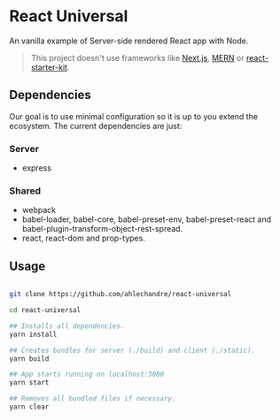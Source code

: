 # React Universal

An vanilla example of Server-side rendered React app with Node. 

> This project doesn't use frameworks like [Next.js](https://github.com/zeit/next.js/), [MERN](http://mern.io) or [react-starter-kit](https://github.com/kriasoft/react-starter-kit).

## Dependencies

Our goal is to use minimal configuration so it is up to you extend the ecosystem. The current dependencies are just:

### Server
* express

### Shared
* webpack
* babel-loader, babel-core, babel-preset-env, babel-preset-react and babel-plugin-transform-object-rest-spread.
* react, react-dom and prop-types.

## Usage

```bash

git clone https://github.com/ahlechandre/react-universal

cd react-universal

## Installs all dependencies.
yarn install

## Creates bundles for server (./build) and client (./static).
yarn build

## App starts running on localhost:3000
yarn start

## Removes all bundled files if necessary.
yarn clear
```